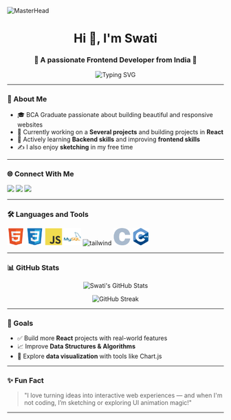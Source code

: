 ![MasterHead](https://blogs.swarthmore.edu/its/wp-content/uploads/2022/12/github-universe-1920x768.png)

<h1 align="center">Hi 👋, I'm Swati</h1>
<h3 align="center">🌟 A passionate Frontend Developer from India 🌟</h3>

<p align="center">
  <img src="https://readme-typing-svg.herokuapp.com?font=Fira+Code&weight=600&pause=1000&color=00BFFF&center=true&vCenter=true&width=435&lines=Frontend+Developer+%7C+React+Learner;Skilled+in+HTML%2C+CSS%2C+JS%2C+MySQL;Open+to+Internships!" alt="Typing SVG" />
</p>

---

### 🚀 About Me
- 🎓 BCA Graduate passionate about building beautiful and responsive websites  
- 🔭 Currently working on a **Several projects** and building projects in **React**  
- 🌱 Actively learning **Backend skills** and improving **frontend skills**
- ✍️ I also enjoy **sketching** in my free time

---

### 🌐 Connect With Me

<p align="left">
  <a href="https://dev.to/30swati" target="blank"><img src="https://img.shields.io/badge/Dev.to-000000?style=for-the-badge&logo=devdotto&logoColor=white"/></a>
  <a href="https://linkedin.com/in/swati-m-96093b248" target="blank"><img src="https://img.shields.io/badge/LinkedIn-0077B5?style=for-the-badge&logo=linkedin&logoColor=white"/></a>
  <a href="https://www.hackerrank.com/@swatimaurya" target="blank"><img src="https://img.shields.io/badge/HackerRank-2EC866?style=for-the-badge&logo=HackerRank&logoColor=white"/></a>
</p>

---

### 🛠️ Languages and Tools

<p align="left">
  <img src="https://raw.githubusercontent.com/devicons/devicon/master/icons/html5/html5-original.svg" alt="html" width="40" height="40"/>  
  <img src="https://raw.githubusercontent.com/devicons/devicon/master/icons/css3/css3-original.svg" alt="css" width="40" height="40"/>  
  <img src="https://raw.githubusercontent.com/devicons/devicon/master/icons/javascript/javascript-original.svg" alt="js" width="40" height="40"/>  
  <img src="https://raw.githubusercontent.com/devicons/devicon/master/icons/mysql/mysql-original-wordmark.svg" alt="mysql" width="40" height="40"/>  
  <img src="https://www.vectorlogo.zone/logos/tailwindcss/tailwindcss-icon.svg" alt="tailwind" width="40" height="40"/>  
  <img src="https://raw.githubusercontent.com/devicons/devicon/master/icons/c/c-original.svg" alt="c" width="40" height="40"/>  
  <img src="https://raw.githubusercontent.com/devicons/devicon/master/icons/cplusplus/cplusplus-original.svg" alt="c++" width="40" height="40"/>  
</p>

---

### 📊 GitHub Stats

<p align="center">
  <img src="https://github-readme-stats.vercel.app/api?username=30swati&show_icons=true&theme=tokyonight" alt="Swati's GitHub Stats" />
</p>

<p align="center">
  <img src="https://github-readme-streak-stats.herokuapp.com/?user=30swati&theme=tokyonight" alt="GitHub Streak"/>
</p>

---

### 🎯 Goals
- ✅ Build more **React** projects with real-world features
- 📈 Improve **Data Structures & Algorithms**
- 🧠 Explore **data visualization** with tools like Chart.js

---

### ✨ Fun Fact
> "I love turning ideas into interactive web experiences — and when I'm not coding, I’m sketching or exploring UI animation magic!"

---
